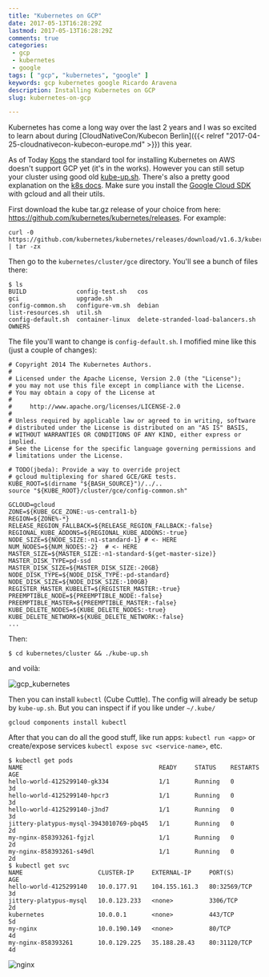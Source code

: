 ```yaml
---
title: "Kubernetes on GCP"
date: 2017-05-13T16:28:29Z
lastmod: 2017-05-13T16:28:29Z
comments: true
categories:
 - gcp
 - kubernetes
 - google
tags: [ "gcp", "kubernetes", "google" ]
keywords: gcp kubernetes google Ricardo Aravena
description: Installing Kubernetes on GCP
slug: kubernetes-on-gcp

---
```


Kubernetes has come a long way over the last 2 years and I was so excited to learn about during [CloudNativeCon/Kubecon Berlin]({{< relref "2017-04-25-cloudnativecon-kubecon-europe.md" >}}) this year.

As of Today [Kops](https://github.com/kubernetes/kops) the standard tool for installing Kubernetes on AWS doesn't support GCP yet (it's in the works). However you can still setup your cluster using good old [kube-up.sh](https://github.com/kubernetes/kubernetes/blob/master/cluster/kube-up.sh). There's also a pretty good explanation on the [k8s docs](https://kubernetes.io/docs/getting-started-guides/gce/). Make sure you install the [Google Cloud SDK](https://cloud.google.com/sdk/) with gcloud and all their utils.

First download the kube tar.gz release of your choice from here: https://github.com/kubernetes/kubernetes/releases. For example:
```
curl -0 https://github.com/kubernetes/kubernetes/releases/download/v1.6.3/kubernetes.tar.gz | tar -zx
```

Then go to the `kubernetes/cluster/gce` directory. You'll see a bunch of files there:

```
$ ls
BUILD              config-test.sh   cos                                gci                upgrade.sh
config-common.sh   configure-vm.sh  debian                             list-resources.sh  util.sh
config-default.sh  container-linux  delete-stranded-load-balancers.sh  OWNERS
```

The file you'll want to change is `config-default.sh`. I mofified mine like this (just a couple of changes):

```
# Copyright 2014 The Kubernetes Authors.
#
# Licensed under the Apache License, Version 2.0 (the "License");
# you may not use this file except in compliance with the License.
# You may obtain a copy of the License at
#
#     http://www.apache.org/licenses/LICENSE-2.0
#
# Unless required by applicable law or agreed to in writing, software
# distributed under the License is distributed on an "AS IS" BASIS,
# WITHOUT WARRANTIES OR CONDITIONS OF ANY KIND, either express or implied.
# See the License for the specific language governing permissions and
# limitations under the License.

# TODO(jbeda): Provide a way to override project
# gcloud multiplexing for shared GCE/GKE tests.
KUBE_ROOT=$(dirname "${BASH_SOURCE}")/../..
source "${KUBE_ROOT}/cluster/gce/config-common.sh"

GCLOUD=gcloud
ZONE=${KUBE_GCE_ZONE:-us-central1-b}
REGION=${ZONE%-*}
RELEASE_REGION_FALLBACK=${RELEASE_REGION_FALLBACK:-false}
REGIONAL_KUBE_ADDONS=${REGIONAL_KUBE_ADDONS:-true}
NODE_SIZE=${NODE_SIZE:-n1-standard-1} # <- HERE
NUM_NODES=${NUM_NODES:-2}  # <- HERE
MASTER_SIZE=${MASTER_SIZE:-n1-standard-$(get-master-size)}
MASTER_DISK_TYPE=pd-ssd
MASTER_DISK_SIZE=${MASTER_DISK_SIZE:-20GB}
NODE_DISK_TYPE=${NODE_DISK_TYPE:-pd-standard}
NODE_DISK_SIZE=${NODE_DISK_SIZE:-100GB}
REGISTER_MASTER_KUBELET=${REGISTER_MASTER:-true}
PREEMPTIBLE_NODE=${PREEMPTIBLE_NODE:-false}
PREEMPTIBLE_MASTER=${PREEMPTIBLE_MASTER:-false}
KUBE_DELETE_NODES=${KUBE_DELETE_NODES:-true}
KUBE_DELETE_NETWORK=${KUBE_DELETE_NETWORK:-false}
...
```

Then:

```
$ cd kubernetes/cluster && ./kube-up.sh
```

and voilà:

![gcp_kubernetes](/img/2017-05-13-kubernetes-on-gcp/gcp_kubernetes.jpg "Kubernetes on GCP")

Then you can install `kubectl` (Cube Cuttle). The config will already be setup by `kube-up.sh`. But you can inspect if if you like under `~/.kube/`

```
gcloud components install kubectl
```

After that you can do all the good stuff, like run apps: `kubectl run <app>` or create/expose services `kubectl expose svc <service-name>`, etc.

```
$ kubectl get pods
NAME                                      READY     STATUS    RESTARTS   AGE
hello-world-4125299140-gk334              1/1       Running   0          3d
hello-world-4125299140-hpcr3              1/1       Running   0          3d
hello-world-4125299140-j3nd7              1/1       Running   0          3d
jittery-platypus-mysql-3943010769-pbq45   1/1       Running   0          2d
my-nginx-858393261-fgjzl                  1/1       Running   0          2d
my-nginx-858393261-s49dl                  1/1       Running   0          2d
$ kubectl get svc
NAME                     CLUSTER-IP     EXTERNAL-IP     PORT(S)        AGE
hello-world-4125299140   10.0.177.91    104.155.161.3   80:32569/TCP   3d
jittery-platypus-mysql   10.0.123.233   <none>          3306/TCP       2d
kubernetes               10.0.0.1       <none>          443/TCP        5d
my-nginx                 10.0.190.149   <none>          80/TCP         4d
my-nginx-858393261       10.0.129.225   35.188.28.43    80:31120/TCP   4d
```

![nginx](/img/2017-05-13-kubernetes-on-gcp/nginx.jpg "Nginx")
